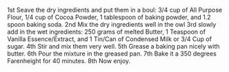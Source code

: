 1st Seave the dry ingredients and put them in a boul: 3/4 cup of All Purpose Flour, 1/4 cup of Cocoa Powder, 1 tablespoon of baking powder, and 1.2 spoon baking soda.
2nd Mix the dry ingredients well in the owl
3rd slowly add in the wet ingredients: 250 grams of melted Butter, 1 Teaspoon of Vanilla Essence/Extract, and 1 Tin/Can of Condensed Milk or 3/4 Cup of sugar.
4th Stir and mix them very well.
5th Grease a baking pan nicely with butter.
6th Pour the mixture in the greased pan.
7th Bake it a 350 degrees Farenheight for 40 minutes.
8th Now enjoy.